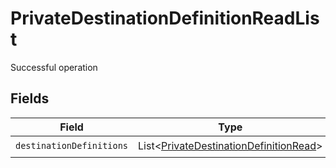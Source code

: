 # PrivateDestinationDefinitionReadList

Successful operation


## Fields

| Field                                                                                             | Type                                                                                              | Required                                                                                          | Description                                                                                       |
| ------------------------------------------------------------------------------------------------- | ------------------------------------------------------------------------------------------------- | ------------------------------------------------------------------------------------------------- | ------------------------------------------------------------------------------------------------- |
| `destinationDefinitions`                                                                          | List<[PrivateDestinationDefinitionRead](../../models/shared/PrivateDestinationDefinitionRead.md)> | :heavy_check_mark:                                                                                | N/A                                                                                               |